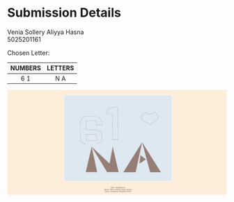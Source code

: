 ﻿# Submission Details
 
 Venia Sollery Aliyya Hasna\
 5025201161

 Chosen Letter:

 | NUMBERS| LETTERS|
 | :---:  |  :---: |
 | 6 1    |  N A   |

 ![Preview](screenshot.jpeg)
 
 
